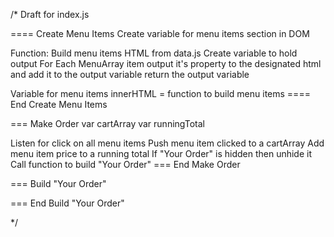 /* 
Draft for index.js 
 
==== Create Menu Items 
Create variable for menu items section in DOM 

Function: Build menu items HTML from data.js 
    Create variable to hold output 
    For Each MenuArray item output it's property to the designated html and add it to the output variable 
    return the output variable 

Variable for menu items innerHTML = function to build menu items 
==== End Create Menu Items 

=== Make Order 
var cartArray 
var runningTotal 

Listen for click on all menu items 
    Push menu item clicked to a cartArray 
    Add menu item price to a running total 
    If "Your Order" is hidden then unhide it 
    Call function to build "Your Order" 
=== End Make Order 
 
=== Build "Your Order" 
 
=== End Build "Your Order" 
 

*/